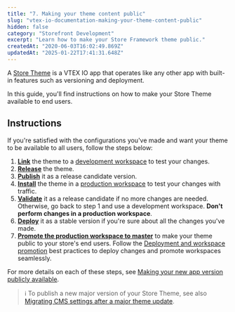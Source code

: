 ```yaml
---
title: "7. Making your theme content public"
slug: "vtex-io-documentation-making-your-theme-content-public"
hidden: false
category: "Storefront Development"
excerpt: "Learn how to make your Store Framework theme public."
createdAt: "2020-06-03T16:02:49.869Z"
updatedAt: "2025-01-22T17:41:31.648Z"
---
```


A [Store Theme](https://developers.vtex.com/docs/guides/vtex-io-documentation-store-theme) is a VTEX IO app that operates like any other app with built-in features such as versioning and deployment.

In this guide, you'll find instructions on how to make your Store Theme available to end users.

## Instructions

If you're satisfied with the configurations you've made and want your theme to be available to all users, follow the steps below:

1. [**Link**](https://developers.vtex.com/docs/guides/vtex-io-documentation-linking-an-app/) the theme to a [development workspace](https://developers.vtex.com/docs/guides/vtex-io-documentation-creating-a-development-workspace/) to test your changes.
2. [**Release**](https://developers.vtex.com/docs/guides/vtex-io-documentation-releasing-a-new-app-version/) the theme.
3. [**Publish**](https://developers.vtex.com/docs/guides/vtex-io-documentation-publishing-an-app/) it as a release candidate version.
4. [**Install**](https://developers.vtex.com/docs/guides/vtex-io-documentation-installing-an-app/) the theme in a [production workspace](https://developers.vtex.com/docs/guides/vtex-io-documentation-creating-a-production-workspace/) to test your changes with traffic.
5. [**Validate**](https://developers.vtex.com/docs/guides/vtex-io-documentation-publishing-an-app/) it as a release candidate if no more changes are needed. Otherwise, go back to step 1 and use a development workspace. **Don't perform changes in a production workspace**.
6. [**Deploy**](https://developers.vtex.com/docs/guides/vtex-io-documentation-publishing-an-app/) it as a stable version if you're sure about all the changes you've made.
7. [**Promote the production workspace to master**](https://developers.vtex.com/docs/guides/vtex-io-documentation-promoting-a-workspace-to-master/) to make your theme public to your store's end users. Follow the [Deployment and workspace promotion](https://developers.vtex.com/docs/guides/vtex-io-documentation-workspaces-best-practices#deployment-and-workspace-promotion) best practices to deploy changes and promote workspaces seamlessly.

For more details on each of these steps, see [Making your new app version publicly available](https://developers.vtex.com/docs/guides/vtex-io-documentation-making-your-new-app-version-publicly-available/).

>ℹ To publish a new major version of your Store Theme, see also [Migrating CMS settings after a major theme update](https://developers.vtex.com/docs/guides/vtex-io-documentation-migrating-cms-settings-after-major-update).
